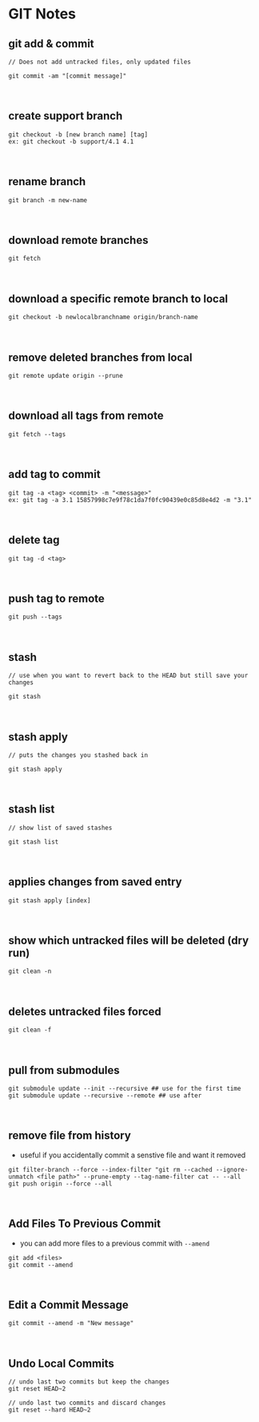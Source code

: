# GIT Notes

## git add & commit
```
// Does not add untracked files, only updated files

git commit -am "[commit message]"
```
<br>

## create support branch
```
git checkout -b [new branch name] [tag]
ex: git checkout -b support/4.1 4.1
```
<br>

## rename branch
```
git branch -m new-name
```
<br>

## download remote branches
```
git fetch
```
<br>

## download a specific remote branch to local

```
git checkout -b newlocalbranchname origin/branch-name
```
<br>

## remove deleted branches from local
```
git remote update origin --prune
```
<br>

## download all tags from remote
```
git fetch --tags
```
<br>

## add tag to commit
```
git tag -a <tag> <commit> -m "<message>"
ex: git tag -a 3.1 15857998c7e9f78c1da7f0fc90439e0c85d8e4d2 -m "3.1"
```
<br>

## delete tag
```
git tag -d <tag>
```
<br>

## push tag to remote
```
git push --tags
```
<br>

## stash
```
// use when you want to revert back to the HEAD but still save your changes

git stash
```
<br>

## stash apply
```
// puts the changes you stashed back in

git stash apply
```
<br>

## stash list
```
// show list of saved stashes

git stash list
```
<br>

## applies changes from saved entry
```
git stash apply [index]
```
<br>


## show which untracked files will be deleted (dry run)
```
git clean -n
```
<br>

## deletes untracked files forced
```
git clean -f
```
<br>

## pull from submodules
```
git submodule update --init --recursive ## use for the first time
git submodule update --recursive --remote ## use after
```
<br>

## remove file from history
- useful if you accidentally commit a senstive file and want it removed
```
git filter-branch --force --index-filter "git rm --cached --ignore-unmatch <file path>" --prune-empty --tag-name-filter cat -- --all
git push origin --force --all
```
<br>

## Add Files To Previous Commit
- you can add more files to a previous commit with `--amend`
```
git add <files>
git commit --amend 
```
<br>

## Edit a Commit Message
```
git commit --amend -m "New message"
```
<br>

## Undo Local Commits
```
// undo last two commits but keep the changes
git reset HEAD~2

// undo last two commits and discard changes
git reset --hard HEAD~2
```
<br>
